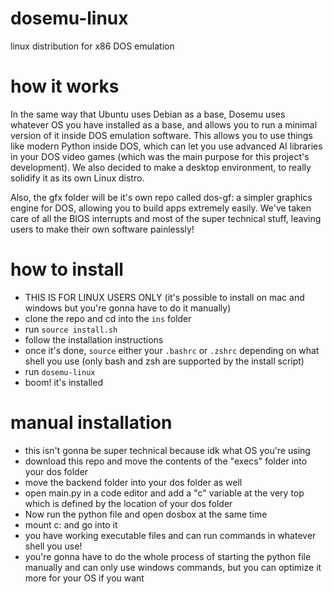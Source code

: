 # dosemu-linux
linux distribution for x86 DOS emulation
# how it works
In the same way that Ubuntu uses Debian as a base, Dosemu uses whatever OS you have installed as a base, and allows you to run a minimal version of it inside DOS emulation software. This allows you to use things like modern Python inside DOS, which can let you use advanced AI libraries in your DOS video games (which was the main purpose for this project's development). We also decided to make a desktop environment, to really solidify it as its own Linux distro.

Also, the gfx folder will be it's own repo called dos-gf: a simpler graphics engine for DOS, allowing you to build apps extremely easily. We've taken care of all the BIOS interrupts and most of the super technical stuff, leaving users to make their own software painlessly!
# how to install
- THIS IS FOR LINUX USERS ONLY (it's possible to install on mac and windows but you're gonna have to do it manually)
- clone the repo and cd into the ```ins``` folder
- run ```source install.sh```
- follow the installation instructions
- once it's done, ```source``` either your ```.bashrc``` or ```.zshrc``` depending on what shell you use (only bash and zsh are supported by the install script)
- run ```dosemu-linux```
- boom! it's installed
# manual installation
- this isn't gonna be super technical because idk what OS you're using
- download this repo and move the contents of the "execs" folder into your dos folder
- move the backend folder into your dos folder as well
- open main.py in a code editor and add a "c" variable at the very top which is defined by the location of your dos folder
- Now run the python file and open dosbox at the same time
- mount c: and go into it
- you have working executable files and can run commands in whatever shell you use!
- you're gonna have to do the whole process of starting the python file manually and can only use windows commands, but you can optimize it more for your OS if you want
